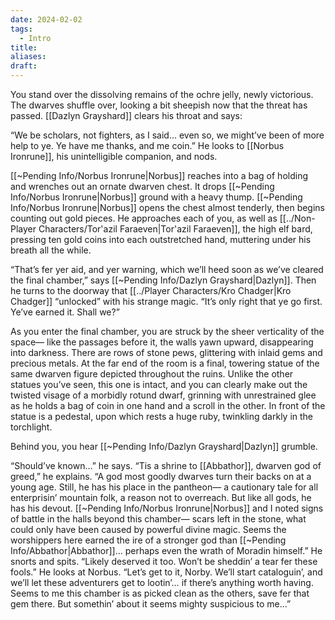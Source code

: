 ```yaml
---
date: 2024-02-02
tags:
  - Intro
title: 
aliases: 
draft:
---
```

You stand over the dissolving remains of the ochre jelly, newly victorious. The dwarves shuffle over, looking a bit sheepish now that the threat has passed. [[Dazlyn Grayshard]] clears his throat and says:

“We be scholars, not fighters, as I said… even so, we might’ve been of more help to ye. Ye have me thanks, and me coin.” He looks to [[Norbus Ironrune]], his unintelligible companion, and nods. 

[[~Pending Info/Norbus Ironrune|Norbus]] reaches into a bag of holding and wrenches out an ornate dwarven chest. It drops [[~Pending Info/Norbus Ironrune|Norbus]] ground with a heavy thump. [[~Pending Info/Norbus Ironrune|Norbus]] opens the chest almost tenderly, then begins counting out gold pieces. He approaches each of you, as well as [[../Non-Player Characters/Tor'azil Faraeven|Tor'azil Faraeven]], the high elf bard, pressing ten gold coins into each outstretched hand, muttering under his breath all the while.

“That’s fer yer aid, and yer warning, which we’ll heed soon as we’ve cleared the final chamber,” says [[~Pending Info/Dazlyn Grayshard|Dazlyn]]. Then he turns to the doorway that [[../Player Characters/Kro Chadger|Kro Chadger]] “unlocked” with his strange magic. “It’s only right that ye go first. Ye’ve earned it. Shall we?”

As you enter the final chamber, you are struck by the sheer verticality of the space— like the passages before it, the walls yawn upward, disappearing into darkness. There are rows of stone pews, glittering with inlaid gems and precious metals. At the far end of the room is a final, towering statue of the same dwarven figure depicted throughout the ruins. Unlike the other statues you’ve seen, this one is intact, and you can clearly make out the twisted visage of a morbidly rotund dwarf, grinning with unrestrained glee as he holds a bag of coin in one hand and a scroll in the other. In front of the statue is a pedestal, upon which rests a huge ruby, twinkling darkly in the torchlight.

Behind you, you hear [[~Pending Info/Dazlyn Grayshard|Dazlyn]] grumble.

“Should’ve known…” he says. “Tis a shrine to [[Abbathor]], dwarven god of greed,” he explains. “A god most goodly dwarves turn their backs on at a young age. Still, he has his place in the pantheon— a cautionary tale for all enterprisin’ mountain folk, a reason not to overreach. But like all gods, he has his devout. [[~Pending Info/Norbus Ironrune|Norbus]] and I noted signs of battle in the halls beyond this chamber— scars left in the stone, what could only have been caused by powerful divine magic. Seems the worshippers here earned the ire of a stronger god than [[~Pending Info/Abbathor|Abbathor]]… perhaps even the wrath of Moradin himself.” He snorts and spits. “Likely deserved it too. Won’t be sheddin’ a tear fer these fools.” He looks at Norbus. “Let’s get to it, Norby. We’ll start cataloguin’, and we’ll let these adventurers get to lootin’… if there’s anything worth having. Seems to me this chamber is as picked clean as the others, save fer that gem there. But somethin’ about it seems mighty suspicious to me…”